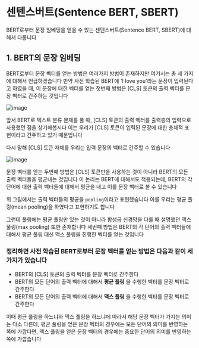 # 센텐스버트(Sentence BERT, SBERT)

BERT로부터 문장 임베딩을 얻을 수 있는 센텐스버트(Sentence BERT, SBERT)에 대해서 다룹니다

## 1. BERT의 문장 임베딩

BERT로부터 문장 벡터를 얻는 방법은 여러가지 방법이 존재하지만 여기서는 총 세 가지에 대해서 언급하겠습니다 만약 사전 학습된 BERT에 'I love you'라는 문장이 입력된다고 하였을 때, 이 문장에 대한 벡터를 얻는 첫번째 방법은 [CLS] 토큰의 출력 벡터를 문장 벡터로 간주하는 것입니다

![image](https://user-images.githubusercontent.com/80239748/147358760-8fb0b4a1-e3fc-4c1d-8b33-5cc486ed211c.png)

앞서 BERT로 텍스트 분류 문제를 풀 때, [CLS] 토큰의 출력 벡터를 출력층의 입력으로 사용했던 점을 상기해봅시다
이는 우리가 [CLS] 토큰이 입력된 문장에 대한 총체적 표현이라고 간주하고 있기 때문입니다

다시 말해 [CLS] 토큰 자체를 우리는 입력 문장의 벡터로 간주할 수 있습니다

![image](https://user-images.githubusercontent.com/80239748/147358783-58967f20-3d81-48ff-b92a-c674cdcdbd22.png)

문장 벡터를 얻는 두번째 방법은 [CLS] 토큰만을 사용하는 것이 아니라 BERT의 모든 출력 벡터들을 평균내는 것입니다 이 논리는 BERT에 대해서도 적용되는데, BERT의 각 단어에 대한 출력 벡터들에 대해서 평균을 내고 이를 문장 벡터로 볼 수 있습니다

위 그림에서는 출력 벡터들의 평균을 `pooling`이라고 표현했습니다 이를 우리는 평균 풀링(mean pooling)을 하였다고 표현하기도 합니다

그런데 풀링에는 평균 풀링만 있는 것이 아니라 합성곱 신경망을 다룰 때 설명했던 맥스 풀링(max pooling) 또한 존재합니다 세번째 방법은 BERT의 각 단어의 출력 벡터들에 대해서 평균 풀링 대신 맥스 풀링을 진행한 벡터를 얻는 것입니다

### 정리하면 사전 학습된 BERT로부터 문장 벡터를 얻는 방법은 다음과 같이 세 가지가 있습니다

* BERT의 [CLS] 토큰의 출력 벡터를 문장 벡터로 간주한다
* BERT의 모든 단어의 출력 벡터에 대해서 **평균 풀링** 을 수행한 벡터를 문장 벡터로 간주한다
* BERT의 모든 단어의 출력 벡터에 대해서 **맥스 풀링** 을 수행한 벡터를 문장 벡터로 간주한다

이때 평균 풀링을 하느냐와 맥스 풀링을 하느냐에 따라서 해당 문장 벡터가 가지는 의미는 다소 다른데, 평균 풀링을 얻은 문장 벡터의 경우에는 모든 단어의 의미를 반영하는 쪽에 가깝다면, 맥스 풀링을 얻은 문장 벡터의 경우에는 중요한 단어의 의미를 반영하는 쪽에 가깝습니다